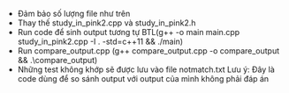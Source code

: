 - Đảm bảo số lượng file như trên
- Thay thế study_in_pink2.cpp và study_in_pink2.h
- Run code để sinh output tương tự BTL(g++ -o main main.cpp study_in_pink2.cpp -I . -std=c++11 && ./main)
- Run compare_output.cpp (g++ compare_output.cpp -o compare_output && .\compare_output)
- Những test không khớp sẽ được lưu vào file notmatch.txt
  Lưu ý: Đây là code dùng để so sánh output với output của mình không phải đáp án
